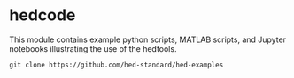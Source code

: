 # hedcode

This module contains example python scripts, MATLAB scripts, and Jupyter notebooks
illustrating the use of the hedtools.

```
git clone https://github.com/hed-standard/hed-examples
```
